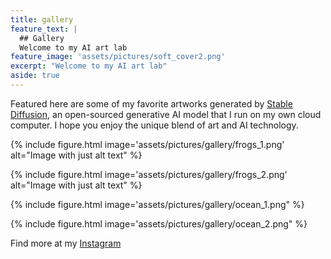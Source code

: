 ```yaml
---
title: gallery
feature_text: |
  ## Gallery
  Welcome to my AI art lab
feature_image: 'assets/pictures/soft_cover2.png'
excerpt: "Welcome to my AI art lab"
aside: true
---
```


Featured here are some of my favorite artworks generated by [Stable Diffusion](https://en.wikipedia.org/wiki/Stable_Diffusion), an open-sourced generative AI model that I run on my own cloud computer. I hope you enjoy the unique blend of art and AI technology.

{% include figure.html image='assets/pictures/gallery/frogs_1.png' alt="Image with just alt text" %}

{% include figure.html image='assets/pictures/gallery/frogs_2.png' alt="Image with just alt text" %}

{% include figure.html image='assets/pictures/gallery/ocean_1.png" %}

{% include figure.html image='assets/pictures/gallery/ocean_2.png" %}

Find more at my [Instagram](https://www.instagram.com/anranandychen/?hl=en)



